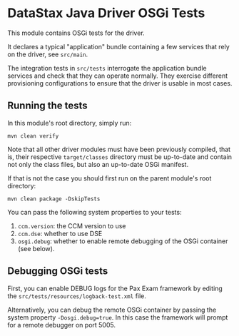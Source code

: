 # DataStax Java Driver OSGi Tests

This module contains OSGi tests for the driver.

It declares a typical "application" bundle containing a few services that rely 
on the driver, see `src/main`.

The integration tests in `src/tests` interrogate the application bundle services 
and check that they can operate normally. They exercise different provisioning
configurations to ensure that the driver is usable in most cases.

## Running the tests

In this module's root directory, simply run:

    mvn clean verify
    
Note that all other driver modules must have been previously compiled, that is,
their respective `target/classes` directory must be up-to-date and contain
not only the class files, but also an up-to-date OSGi manifest.

If that is not the case you should first run on the parent module's root 
directory:

    mvn clean package -DskipTests 
    
You can pass the following system properties to your tests:

1. `ccm.version`: the CCM version to use
2. `ccm.dse`: whether to use DSE
3. `osgi.debug`: whether to enable remote debugging of the OSGi container (see 
   below).
   
## Debugging OSGi tests

First, you can enable DEBUG logs for the Pax Exam framework by editing the
`src/tests/resources/logback-test.xml` file.

Alternatively, you can debug the remote OSGi container by passing the system 
property `-Dosgi.debug=true`. In this case the framework will prompt for a
remote debugger on port 5005.